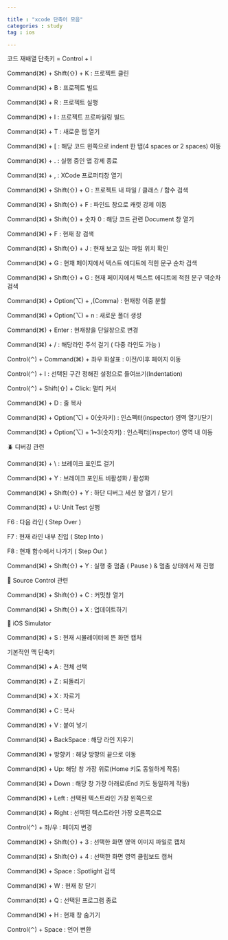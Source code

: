 ```yaml
---

title : "xcode 단축어 모음"
categories : study
tag : ios

---
```


코드 재배열 단축키 = Control + I

Command(⌘) + Shift(⇧) + K : 프로젝트 클린

Command(⌘) + B : 프로젝트 빌드

Command(⌘) + R : 프로젝트 실행

Command(⌘) + I : 프로젝트 프로파일링 빌드

Command(⌘) + T : 새로운 탭 열기

Command(⌘) + [ : 해당 코드 왼쪽으로 indent 한 탭(4 spaces or 2 spaces) 이동

Command(⌘) + . : 실행 중인 앱 강제 종료

Command(⌘) + , : XCode 프로퍼티창 열기

Command(⌘) + Shift(⇧) + O : 프로젝트 내 파일 / 클래스 / 함수 검색

Command(⌘) + Shift(⇧) + F : 파인드 창으로 캐럿 강제 이동

Command(⌘) + Shift(⇧) + 숫자 0 : 해당 코드 관련 Document 창 열기

Command(⌘) + F : 현재 창 검색

Command(⌘) + Shift(⇧) + J : 현재 보고 있는 파일 위치 확인

Command(⌘) + G : 현재 페이지에서 텍스트 에디트에 적힌 문구 순차 검색

Command(⌘) + Shift(⇧) + G : 현재 페이지에서 텍스트 에디트에 적힌 문구 역순차 검색

Command(⌘) + Option(⌥) + ,(Comma) : 현재창 이중 분할

Command(⌘) + Option(⌥) + n : 새로운 폴더 생성

Command(⌘) + Enter : 현재창을 단일창으로 변경

Command(⌘) + / : 해당라인 주석 걸기 ( 다중 라인도 가능 )

Control(⌃) + Command(⌘) + 좌우 화살표 : 이전/이후 페이지 이동

Control(⌃) + I : 선택된 구간 정해진 설정으로 들여쓰기(Indentation)

Control(⌃) + Shift(⇧) + Click: 멀티 커서

Command(⌘) + D : 줄 복사

Command(⌘) + Option(⌥) + 0(숫자키) : 인스펙터(inspector) 영역 열기/닫기

Command(⌘) + Option(⌥) + 1~3(숫자키) : 인스펙터(inspector) 영역 내 이동


🪲 디버깅 관련

Command(⌘) + \ : 브레이크 포인트 걸기

Command(⌘) + Y : 브레이크 포인트 비활성화 / 활성화


Command(⌘) + Shift(⇧) + Y : 하단 디버그 세션 창 열기 / 닫기

Command(⌘) + U: Unit Test 실행

F6 : 다음 라인 ( Step Over )

F7 : 현재 라인 내부 진입 ( Step Into )

F8 : 현재 함수에서 나가기 ( Step Out )

Command(⌘) + Shift(⇧) + Y : 실행 중 멈춤 ( Pause ) & 멈춤 상태에서 재 진행


🥫 Source Control 관련

Command(⌘) + Shift(⇧) + C : 커밋창 열기

Command(⌘) + Shift(⇧) + X : 업데이트하기

🤖 iOS Simulator

Command(⌘) + S : 현재 시뮬레이터에 뜬 화면 캡처


기본적인 맥 단축키

Command(⌘) + A : 전체 선택

Command(⌘) + Z : 되돌리기

Command(⌘) + X : 자르기

Command(⌘) + C : 복사

Command(⌘) + V : 붙여 넣기

Command(⌘) + BackSpace : 해당 라인 지우기

Command(⌘) + 방향키 : 해당 방향의 끝으로 이동

Command(⌘) + Up: 해당 창 가장 위로(Home 키도 동일하게 작동)

Command(⌘) + Down : 해당 창 가장 아래로(End 키도 동일하게 작동)

Command(⌘) + Left : 선택된 텍스트라인 가장 왼쪽으로

Command(⌘) + Right : 선택된 텍스트라인 가장 오른쪽으로

Control(⌃) + 좌/우 : 페이지 변경

Command(⌘) + Shift(⇧) + 3 : 선택한 화면 영역 이미지 파일로 캡처

Command(⌘) + Shift(⇧) + 4 : 선택한 화면 영역 클립보드 캡처

Command(⌘) + Space : Spotlight 검색

Command(⌘) + W : 현재 창 닫기

Command(⌘) + Q : 선택된 프로그램 종료

Command(⌘) + H : 현재 창 숨기기

Control(⌃) + Space : 언어 변환
